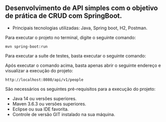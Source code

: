 <h2>Desenvolvimento de API simples com o objetivo de prática de CRUD com SpringBoot.</h2>


* Principais tecnologias utilizadas: Java, Spring boot, H2, Postman.

Para executar o projeto no terminal, digite o seguinte comando:

```shell script
mvn spring-boot:run 
```

Para executar a suíte de testes, basta executar o seguinte comando:


Após executar o comando acima, basta apenas abrir o seguinte endereço e visualizar a execução do projeto:

```
http://localhost:8080/api/v1/people
```

São necessários os seguintes pré-requisitos para a execução do projeto:

* Java 14 ou versões superiores.
* Maven 3.6.3 ou versões superiores.
* Eclipse ou sua IDE favorita.
* Controle de versão GIT instalado na sua máquina.




